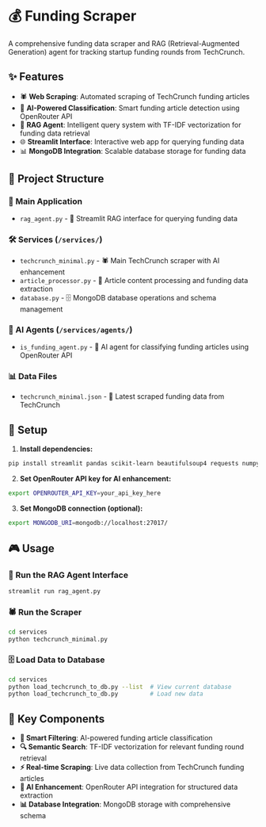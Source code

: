 # 💰 Funding Scraper

A comprehensive funding data scraper and RAG (Retrieval-Augmented Generation) agent for tracking startup funding rounds from TechCrunch.

## ✨ Features

- 🕷️ **Web Scraping**: Automated scraping of TechCrunch funding articles
- 🤖 **AI-Powered Classification**: Smart funding article detection using OpenRouter API
- 🧠 **RAG Agent**: Intelligent query system with TF-IDF vectorization for funding data retrieval
- 🌐 **Streamlit Interface**: Interactive web app for querying funding data
- 📊 **MongoDB Integration**: Scalable database storage for funding data

## 📁 Project Structure

### 🎯 Main Application
- `rag_agent.py` - 🎨 Streamlit RAG interface for querying funding data

### 🛠️ Services (`/services/`)
- `techcrunch_minimal.py` - 🕷️ Main TechCrunch scraper with AI enhancement
- `article_processor.py` - 📝 Article content processing and funding data extraction
- `database.py` - 🗄️ MongoDB database operations and schema management

### 🤖 AI Agents (`/services/agents/`)
- `is_funding_agent.py` - 🎯 AI agent for classifying funding articles using OpenRouter API

### 📊 Data Files
- `techcrunch_minimal.json` - 📄 Latest scraped funding data from TechCrunch

## 🚀 Setup

1. **Install dependencies:**
```bash
pip install streamlit pandas scikit-learn beautifulsoup4 requests numpy pymongo
```

2. **Set OpenRouter API key for AI enhancement:**
```bash
export OPENROUTER_API_KEY=your_api_key_here
```

3. **Set MongoDB connection (optional):**
```bash
export MONGODB_URI=mongodb://localhost:27017/
```

## 🎮 Usage

### 🎨 Run the RAG Agent Interface
```bash
streamlit run rag_agent.py
```

### 🕷️ Run the Scraper
```bash
cd services
python techcrunch_minimal.py
```

### 🗄️ Load Data to Database
```bash
cd services
python load_techcrunch_to_db.py --list  # View current database
python load_techcrunch_to_db.py         # Load new data
```

## 🔧 Key Components

- **🎯 Smart Filtering**: AI-powered funding article classification
- **🔍 Semantic Search**: TF-IDF vectorization for relevant funding round retrieval  
- **⚡ Real-time Scraping**: Live data collection from TechCrunch funding articles
- **🤖 AI Enhancement**: OpenRouter API integration for structured data extraction
- **📊 Database Integration**: MongoDB storage with comprehensive schema
